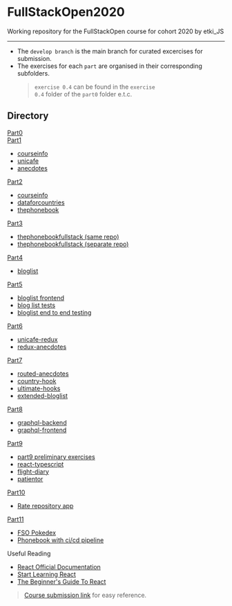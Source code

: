 # FullStackOpen2020

Working repository for the FullStackOpen course for cohort 2020 by etki_JS

<hr>

- The <code>develop branch</code> is the main branch for curated excercises for submission.
- The exercises for each `part` are organised in their corresponding subfolders.
  > <code>exercise 0.4</code> can be found in the <code>exercise 0.4</code> folder of the <code>part0</code> folder e.t.c.

## Directory

[Part0](part0)  
[Part1](part1)

- [courseinfo](part1/courseinfo)
- [unicafe](part1/unicafe)
- [anecdotes](part1/anecdotes)

[Part2](part2)

- [courseinfo](part2/courseinfo)
- [dataforcountries](part2/dataforcountries)
- [thephonebook](part2/thephonebook)

[Part3](https://github.com/BrunoElo/FullStackOpen2020/tree/part3)

- [thephonebookfullstack (same repo)](https://github.com/BrunoElo/FullStackOpen2020/tree/part3)
- [thephonebookfullstack (separate repo)](https://github.com/BrunoElo/FullStackOpen-Part3)

[Part4](https://github.com/BrunoElo/FullStackOpen2020/tree/part4)

- [bloglist](https://github.com/BrunoElo/FullStackOpen2020/tree/part4)

[Part5](https://github.com/BrunoElo/FullStackOpen2020/tree/part5)

- [bloglist frontend](https://github.com/BrunoElo/FullStackOpen2020/tree/part5)
- [blog list tests](https://github.com/BrunoElo/FullStackOpen2020/tree/part5/tests)
- [bloglist end to end testing](https://github.com/BrunoElo/FullStackOpen2020/tree/part5/bloglist-frontend/cypress)

[Part6](https://github.com/BrunoElo/FullStackOpen2020/tree/part6)

- [unicafe-redux](https://github.com/BrunoElo/FullStackOpen2020/tree/part6/unicafe-redux)
- [redux-anecdotes](https://github.com/BrunoElo/FullStackOpen2020/tree/part6/redux-anecdotes)

[Part7](https://github.com/BrunoElo/FullStackOpen2020/tree/part7)

- [routed-anecdotes](https://github.com/BrunoElo/FullStackOpen2020/tree/part7/routed-anecdotes)
- [country-hook](https://github.com/BrunoElo/FullStackOpen2020/tree/part7/country-hook)
- [ultimate-hooks](https://github.com/BrunoElo/FullStackOpen2020/tree/part7/ultimate-hooks)
- [extended-bloglist](https://github.com/BrunoElo/FullStackOpen2020/tree/part7/extended-bloglist)

[Part8](part8)

- [graphql-backend](part8/graphql-server)
- [graphql-frontend](part8/library-frontend)

[Part9](https://github.com/BrunoElo/FullStackOpen2020/tree/part9)

- [part9 preliminary exercises](https://github.com/BrunoElo/FullStackOpen2020/tree/part9/part9)
- [react-typescript](https://github.com/BrunoElo/FullStackOpen2020/tree/part9/react-typescript)
- [flight-diary](https://github.com/BrunoElo/FullStackOpen2020/tree/part9/flight-diary)
- [patientor](https://github.com/BrunoElo/FullStackOpen2020/tree/part9/patientor)

[Part10](part10)

- [Rate repository app](https://github.com/emekaelo/rate-repository-app)

[Part11](part11)

- [FSO Pokedex](https://github.com/emekaelo/full-stack-open-pokedex)
- [Phonebook with ci/cd pipeline](https://github.com/emekaelo/phonebook)

Useful Reading

- [React Official Documentation](https://reactjs.org/docs/hello-world.html)
- [Start Learning React](https://egghead.io/courses/start-learning-react)
- [The Beginner's Guide To React](https://egghead.io/courses/the-beginner-s-guide-to-reactjs)

> [Course submission link](https://studies.cs.helsinki.fi/stats/courses/fullstackopen "FullStackOpen submission link") for easy reference.
